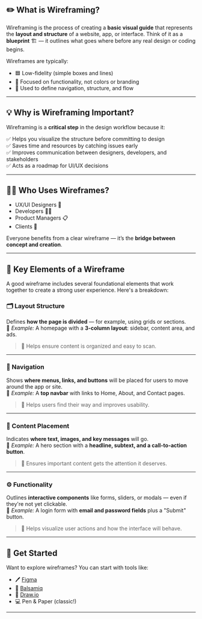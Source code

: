 
## ✏️ What is Wireframing?

Wireframing is the process of creating a **basic visual guide** that represents the **layout and structure** of a website, app, or interface. Think of it as a **blueprint** 🏗️ — it outlines what goes where before any real design or coding begins.

Wireframes are typically:
- 🟦 Low-fidelity (simple boxes and lines)
- 🎯 Focused on functionality, not colors or branding
- 🧭 Used to define navigation, structure, and flow

---

## 💡 Why is Wireframing Important?

Wireframing is a **critical step** in the design workflow because it:

✅ Helps you visualize the structure before committing to design  
✅ Saves time and resources by catching issues early  
✅ Improves communication between designers, developers, and stakeholders  
✅ Acts as a roadmap for UI/UX decisions  

---

## 👨‍🎨 Who Uses Wireframes?

- UX/UI Designers 🎨  
- Developers 👨‍💻  
- Product Managers 📋  
- Clients 🤝

Everyone benefits from a clear wireframe — it’s the **bridge between concept and creation**.

---

## 🧱 Key Elements of a Wireframe

A good wireframe includes several foundational elements that work together to create a strong user experience. Here's a breakdown:

### 🗂️ Layout Structure

Defines **how the page is divided** — for example, using grids or sections.  
🧾 *Example:* A homepage with a **3-column layout**: sidebar, content area, and ads.

> 📌 Helps ensure content is organized and easy to scan.

---

### 🧭 Navigation

Shows **where menus, links, and buttons** will be placed for users to move around the app or site.  
🧾 *Example:* A **top navbar** with links to Home, About, and Contact pages.

> 📌 Helps users find their way and improves usability.

---

### 📝 Content Placement

Indicates **where text, images, and key messages** will go.  
🧾 *Example:* A hero section with a **headline, subtext, and a call-to-action button**.

> 📌 Ensures important content gets the attention it deserves.

---

### ⚙️ Functionality

Outlines **interactive components** like forms, sliders, or modals — even if they're not yet clickable.  
🧾 *Example:* A login form with **email and password fields** plus a "Submit" button.

> 📌 Helps visualize user actions and how the interface will behave.

---

## 🚀 Get Started

Want to explore wireframes? You can start with tools like:

- 🖊️ [Figma](https://figma.com)
- 🧱 [Balsamiq](https://balsamiq.com)
- 🧩 [Draw.io](https://draw.io)
- 💻 Pen & Paper (classic!)

---
